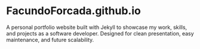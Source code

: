 # FacundoForcada.github.io
A personal portfolio website built with Jekyll to showcase my work, skills, and projects as a software developer. Designed for clean presentation, easy maintenance, and future scalability.
